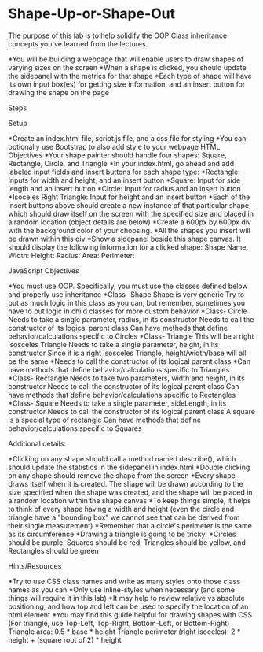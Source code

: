 # Shape-Up-or-Shape-Out

The purpose of this lab is to help solidify the OOP Class inheritance concepts you've learned from the lectures.

*You will be building a webpage that will enable users to draw shapes of varying sizes on the screen
*When a shape is clicked, you should update the sidepanel with the metrics for that shape
*Each type of shape will have its own input box(es) for getting size information, and an insert button for drawing the shape on the page

Steps

Setup

*Create an index.html file, script.js file, and a css file for styling
*You can optionally use Bootstrap to also add style to your webpage
HTML Objectives
*Your shape painter should handle four shapes: Square, Rectangle, Circle, and Triangle
*In your index.html, go ahead and add labeled input fields and insert buttons for each shape type:
*Rectangle: Inputs for width and height, and an insert button
*Square: Input for side length and an insert button
*Circle: Input for radius and an insert button
*Isoceles Right Triangle: Input for height and an insert button
*Each of the insert buttons above should create a new instance of that particular shape, which should draw itself on the screen with the specified size and placed in a random location (object details are below)
*Create a 600px by 600px div with the background color of your choosing. 
*All the shapes you insert will be drawn within this div
*Show a sidepanel beside this shape canvas. It should display the following information for a clicked shape:
Shape Name:
Width:
Height:
Radius:
Area:
Perimeter:

JavaScript Objectives

*You must use OOP. Specifically, you must use the classes defined below and properly use inheritance
*Class- Shape
Shape is very generic
Try to put as much logic in this class as you can, but remember, sometimes you have to put logic in child classes for more custom behavior
*Class- Circle
Needs to take a single parameter, radius, in its constructor
Needs to call the constructor of its logical parent class
Can have methods that define behavior/calculations specific to Circles
*Class- Triangle
This will be a right isosceles Triangle
Needs to take a single parameter, height, in its constructor
Since it is a right isosceles Triangle, height/width/base will all be the same
*Needs to call the constructor of its logical parent class
*Can have methods that define behavior/calculations specific to Triangles
*Class- Rectangle
Needs to take two parameters, width and height, in its constructor
Needs to call the constructor of its logical parent class
Can have methods that define behavior/calculations specific to Rectangles
*Class- Square
Needs to take a single parameter, sideLength, in its constructor
Needs to call the constructor of its logical parent class
A square is a special type of rectangle
Can have methods that define behavior/calculations specific to Squares

Additional details:

*Clicking on any shape should call a method named describe(), which should update the statistics in the sidepanel in index.html
*Double clicking on any shape should remove the shape from the screen
*Every shape draws itself when it is created. The shape will be drawn according to the size specified when the shape was created, and the shape will be placed in a random location within the shape canvas
*To keep things simple, it helps to think of every shape having a width and height (even the circle and triangle have a "bounding box" we cannot see that can be derived from their single measurement)
*Remember that a circle's perimeter is the same as its circumference
*Drawing a triangle is going to be tricky!
*Circles should be purple, Squares should be red, Triangles should be yellow, and Rectangles should be green

Hints/Resources

*Try to use CSS class names and write as many styles onto those class names as you can
*Only use inline-styles when necessary (and some things will require it in this lab)
*It may help to review relative vs absolute positioning, and how top and left can be used to specify the location of an html element
*You may find this guide helpful for drawing shapes with CSS (For triangle, use Top-Left, Top-Right, Bottom-Left, or Bottom-Right)
Triangle area: 0.5 * base * height
Triangle perimeter (right isoceles): 2 * height + (square root of 2) * height